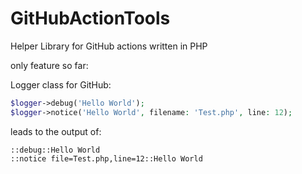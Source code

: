 # GitHubActionTools

Helper Library for GitHub actions written in PHP

only feature so far:

Logger class for GitHub: 
```php
$logger->debug('Hello World');
$logger->notice('Hello World', filename: 'Test.php', line: 12);
```
leads to the output of: 
```
::debug::Hello World
::notice file=Test.php,line=12::Hello World
```

